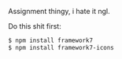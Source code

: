 Assignment thingy, i hate it ngl.

Do this shit first:
```sh
$ npm install framework7
$ npm install framework7-icons
```

